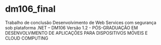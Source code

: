 # dm106_final
Trabalho de conclusão Desenvolvimento de Web Services com segurança sob plataforma .NET – DM106  Versão 1.2 - PÓS-GRADUAÇÃO EM DESENVOLVIMENTO DE APLICAÇÕES PARA DISPOSITIVOS MÓVEIS E CLOUD COMPUTING
